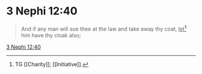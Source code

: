 # 3 Nephi 12:40

> And if any man will sue thee at the law and take away thy coat, <u>let</u>[^a] him have thy cloak also;

[3 Nephi 12:40](https://www.churchofjesuschrist.org/study/scriptures/bofm/3-ne/12?lang=eng&id=p40#p40)


[^a]: TG [[Charity]]; [[Initiative]].

